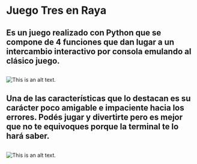 # Juego Tres en Raya

## Es un juego realizado con Python que se compone de 4 funciones que dan lugar a un intercambio interactivo por consola emulando al clásico juego. 
##

![This is an alt text.](https://raw.githubusercontent.com/L3chuS/Tres-en-Raya/main/Im%C3%A1genes/4.png?token=GHSAT0AAAAAACJS2SNMLHTWQCQFI7SKG7KKZKAMGSA)

##

## Una de las características que lo destacan es su carácter poco amigable e impaciente hacia los errores. Podés jugar y divertirte pero es mejor que no te equivoques porque la terminal te lo hará saber.

##

![This is an alt text.](https://raw.githubusercontent.com/L3chuS/Tres-en-Raya/main/Im%C3%A1genes/6.png?token=GHSAT0AAAAAACJS2SNMWRJ2ZEFWOTRBOUSYZKAMD4A)

##
